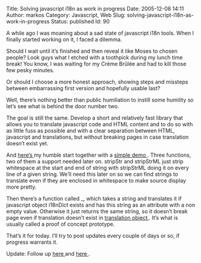 Title: Solving javascript i18n as work in progress
Date: 2005-12-08 14:11
Author: markos
Category: Javascript, Web
Slug: solving-javascript-i18n-as-work-in-progress
Status: published
Id: 90

<html>
 <body>
  <div>
   <p>
    A while ago I was moaning about a sad state of javascript i18n tools. When I finally started working on it, I faced a dilemma.
   </p>
   <p>
    Should I wait until it’s finished and then reveal it like Moses to chosen people? Look guys what I etched with a toothpick during my lunch time break! You know, I was waiting for my Crème Brûlée and had to kill those few pesky minutes.
   </p>
   <p>
    Or should I choose a more honest approach, showing steps and missteps between embarrassing first version and hopefully usable last?
   </p>
   <p>
    Well, there’s nothing better than public humiliation to instill some humility so let’s see what is behind the door number two.
   </p>
   <p>
    The goal is still the same. Develop a short and relatively fast library that allows you to translate javascript code and HTML content and to do so with as little fuss as possible and with a clear separation between HTML, javascript and translations, but without breaking pages in case translation doesn’t exist yet.
   </p>
   <p>
    And
    <a href="http://markos.gaivo.net/examples/js_i18n/1/translate.js" title="Translation functions">
     here’s
    </a>
    my humble start together with a
    <a href="http://markos.gaivo.net/examples/js_i18n/1/index.html" title="Link to demonstration page">
     simple demo
    </a>
    . Three functions, two of them a support needed later on. stripStr and stripStrML just strip whitespace at the start and end of string with stripStrML doing it on every line of a given string. We’ll need this later on so we can find strings to translate even if they are enclosed in whitespace to make source display more pretty.
   </p>
   <p>
    Then there’s a function called _, which takes a string and translates it if javascript object i18nDict exists and has this string as an attribute with a non empty value. Otherwise it just returns the same string, so it doesn’t break page even if translation doesn’t exist in
    <a href="http://markos.gaivo.net/examples/js_i18n/1/i18n.js" title="Translation dictionary">
     translation object
    </a>
    . It’s what is usually called a proof of concept prototype.
   </p>
   <p>
    That’s it for today. I’ll try to post updates every couple of days or so, if progress warrants it.
   </p>
   <p>
    Update: Follow up
    <a href="look-ma-html-too.html">
     here
    </a>
    and
    <a href="news-at-seven-javascript-i18n-that-almost-doesnt-suck.html">
     here
    </a>
    .
   </p>
  </div>
 </body>
</html>